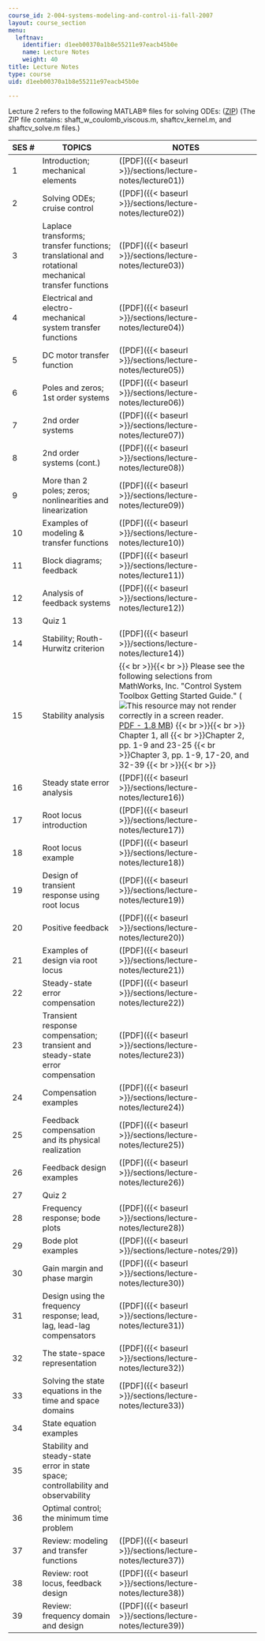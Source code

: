 ```yaml
---
course_id: 2-004-systems-modeling-and-control-ii-fall-2007
layout: course_section
menu:
  leftnav:
    identifier: d1eeb00370a1b8e55211e97eacb45b0e
    name: Lecture Notes
    weight: 40
title: Lecture Notes
type: course
uid: d1eeb00370a1b8e55211e97eacb45b0e

---
```


Lecture 2 refers to the following MATLAB® files for solving ODEs: ([ZIP](/coursemedia/2-004-systems-modeling-and-control-ii-fall-2007/cab84318d7793062ef90163d9d5183bd_ODE.zip)) (The ZIP file contains: shaft\_w\_coulomb\_viscous.m, shaftcv\_kernel.m, and shaftcv\_solve.m files.)

| SES # | TOPICS | NOTES |
| --- | --- | --- |
| 1 | Introduction; mechanical elements | ([PDF]({{< baseurl >}}/sections/lecture-notes/lecture01)) |
| 2 | Solving ODEs; cruise control | ([PDF]({{< baseurl >}}/sections/lecture-notes/lecture02)) |
| 3 | Laplace transforms; transfer functions; translational and rotational mechanical transfer functions | ([PDF]({{< baseurl >}}/sections/lecture-notes/lecture03)) |
| 4 | Electrical and electro-mechanical system transfer functions | ([PDF]({{< baseurl >}}/sections/lecture-notes/lecture04)) |
| 5 | DC motor transfer function | ([PDF]({{< baseurl >}}/sections/lecture-notes/lecture05)) |
| 6 | Poles and zeros; 1st order systems | ([PDF]({{< baseurl >}}/sections/lecture-notes/lecture06)) |
| 7 | 2nd order systems | ([PDF]({{< baseurl >}}/sections/lecture-notes/lecture07)) |
| 8 | 2nd order systems (cont.) | ([PDF]({{< baseurl >}}/sections/lecture-notes/lecture08)) |
| 9 | More than 2 poles; zeros; nonlinearities and linearization | ([PDF]({{< baseurl >}}/sections/lecture-notes/lecture09)) |
| 10 | Examples of modeling & transfer functions | ([PDF]({{< baseurl >}}/sections/lecture-notes/lecture10)) |
| 11 | Block diagrams; feedback | ([PDF]({{< baseurl >}}/sections/lecture-notes/lecture11)) |
| 12 | Analysis of feedback systems | ([PDF]({{< baseurl >}}/sections/lecture-notes/lecture12)) |
| 13 | Quiz 1 | &nbsp; |
| 14 | Stability; Routh-Hurwitz criterion | ([PDF]({{< baseurl >}}/sections/lecture-notes/lecture14)) |
| 15 | Stability analysis |  {{< br >}}{{< br >}} Please see the following selections from MathWorks, Inc. "Control System Toolbox Getting Started Guide." (![This resource may not render correctly in a screen reader.](/images/inacessible.gif)[PDF - 1.8 MB](https://www.mathworks.com/help/control/getting-started-with-control-system-toolbox.html)) {{< br >}}{{< br >}} Chapter 1, all  {{< br >}}Chapter 2, pp. 1-9 and 23-25  {{< br >}}Chapter 3, pp. 1-9, 17-20, and 32-39 {{< br >}}{{< br >}}  |
| 16 | Steady state error analysis | ([PDF]({{< baseurl >}}/sections/lecture-notes/lecture16)) |
| 17 | Root locus introduction | ([PDF]({{< baseurl >}}/sections/lecture-notes/lecture17)) |
| 18 | Root locus example | ([PDF]({{< baseurl >}}/sections/lecture-notes/lecture18)) |
| 19 | Design of transient response using root locus | ([PDF]({{< baseurl >}}/sections/lecture-notes/lecture19)) |
| 20 | Positive feedback | ([PDF]({{< baseurl >}}/sections/lecture-notes/lecture20)) |
| 21 | Examples of design via root locus | ([PDF]({{< baseurl >}}/sections/lecture-notes/lecture21)) |
| 22 | Steady-state error compensation | ([PDF]({{< baseurl >}}/sections/lecture-notes/lecture22)) |
| 23 | Transient response compensation; transient and steady-state error compensation | ([PDF]({{< baseurl >}}/sections/lecture-notes/lecture23)) |
| 24 | Compensation examples | ([PDF]({{< baseurl >}}/sections/lecture-notes/lecture24)) |
| 25 | Feedback compensation and its physical realization | ([PDF]({{< baseurl >}}/sections/lecture-notes/lecture25)) |
| 26 | Feedback design examples | ([PDF]({{< baseurl >}}/sections/lecture-notes/lecture26)) |
| 27 | Quiz 2 | &nbsp; |
| 28 | Frequency response; bode plots | ([PDF]({{< baseurl >}}/sections/lecture-notes/lecture28)) |
| 29 | Bode plot examples | ([PDF]({{< baseurl >}}/sections/lecture-notes/29)) |
| 30 | Gain margin and phase margin | ([PDF]({{< baseurl >}}/sections/lecture-notes/lecture30)) |
| 31 | Design using the frequency response; lead, lag, lead-lag compensators | ([PDF]({{< baseurl >}}/sections/lecture-notes/lecture31)) |
| 32 | The state-space representation | ([PDF]({{< baseurl >}}/sections/lecture-notes/lecture32)) |
| 33 | Solving the state equations in the time and space domains | ([PDF]({{< baseurl >}}/sections/lecture-notes/lecture33)) |
| 34 | State equation examples | &nbsp; |
| 35 | Stability and steady-state error in state space; controllability and observability | &nbsp; |
| 36 | Optimal control; the minimum time problem | &nbsp; |
| 37 | Review: modeling and transfer functions | ([PDF]({{< baseurl >}}/sections/lecture-notes/lecture37)) |
| 38 | Review: root locus, feedback design | ([PDF]({{< baseurl >}}/sections/lecture-notes/lecture38)) |
| 39 | Review: frequency domain and design | ([PDF]({{< baseurl >}}/sections/lecture-notes/lecture39))
